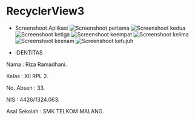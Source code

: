 # RecyclerView3

* Screenshoot Aplikasi
![Screenshoot pertama](https://ramadhanirz.files.wordpress.com/2016/11/whatsapp-image-2016-11-19-at-10-30-08-pm7.jpeg)
![Screenshoot kedua](https://ramadhanirz.files.wordpress.com/2016/11/whatsapp-image-2016-11-19-at-10-30-08-pm.jpeg)
![Screenshoot ketiga](https://ramadhanirz.files.wordpress.com/2016/11/whatsapp-image-2016-11-19-at-10-30-08-pm9.jpeg)
![Screenshoot keempat](https://ramadhanirz.files.wordpress.com/2016/11/whatsapp-image-2016-11-19-at-10-30-08-pm8.jpeg)
![Screenshoot kelima](https://ramadhanirz.files.wordpress.com/2016/11/whatsapp-image-2016-11-19-at-10-30-08-pm4.jpeg)
![Screenshoot keenam](https://ramadhanirz.files.wordpress.com/2016/11/whatsapp-image-2016-11-19-at-10-30-08-pm3.jpeg)
![Screenshoot ketujuh](https://ramadhanirz.files.wordpress.com/2016/11/whatsapp-image-2016-11-19-at-10-30-08-pm1.jpeg)

* IDENTITAS

<p> Nama : Riza Ramadhani.
<p> Kelas : XII RPL 2.
<p> No. Absen : 33.
<p> NIS : 4426/1324.063.
<p> Asal Sekolah : SMK TELKOM MALANG.
